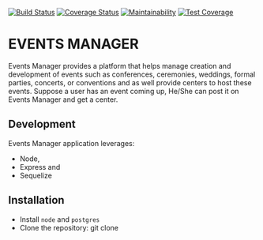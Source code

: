 [![Build Status](https://travis-ci.org/Abudu-Samuel/Events-Manager.svg?branch=develop)](https://travis-ci.org/Abudu-Samuel/Events-Manager)
[![Coverage Status](https://coveralls.io/repos/github/Abudu-Samuel/Events-Manager/badge.svg)](https://coveralls.io/github/Abudu-Samuel/Events-Manager)
[![Maintainability](https://api.codeclimate.com/v1/badges/b3764dff0e8fc2e3fcfd/maintainability)](https://codeclimate.com/github/Abudu-Samuel/Events-Manager/maintainability)
[![Test Coverage](https://api.codeclimate.com/v1/badges/b3764dff0e8fc2e3fcfd/test_coverage)](https://codeclimate.com/github/Abudu-Samuel/Events-Manager/test_coverage)

# EVENTS MANAGER 

Events Manager provides a platform that helps manage creation and development of events such as conferences, ceremonies, weddings, formal parties, concerts, or conventions and as well provide centers to host these events. Suppose a user has an event coming up, He/She can post it on Events Manager and get a center.

## Development
Events Manager application leverages:
*  Node,
* Express and
* Sequelize  

## Installation
- Install  `node` and `postgres` 
- Clone the repository: git clone 